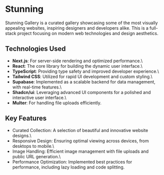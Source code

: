 # Stunning
Stunning Gallery is a curated gallery showcasing some of the most visually appealing websites, inspiring designers and developers alike. This is a full-stack project focusing on modern web technologies and design aesthetics.

## Technologies Used
- **Next.js**: For server-side rendering and optimized performance.\
- **React**: The core library for building the dynamic user interface.\
- **TypeScript**: Providing type safety and improved developer experience.\
- **Tailwind CSS**: Utilized for rapid UI development and custom styling.\
- **Supabase**: Implemented as a scalable backend for data management, with real-time features.\
- **Shadcn/ui**: Leveraging advanced UI components for a polished and interactive user interface.\
- **Multer**: For handling file uploads efficiently.
  
## Key Features
- Curated Collection: A selection of beautiful and innovative website designs.\
- Responsive Design: Ensuring optimal viewing across devices, from desktops to mobile.\
- Image Handling: Efficient image management with file uploads and public URL generation.\
- Performance Optimization: Implemented best practices for performance, including lazy loading and code splitting.
